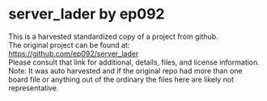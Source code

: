 
# server_lader by ep092  
This is a harvested standardized copy of a project from github.  
The original project can be found at:  
https://github.com/ep092/server_lader  
Please consult that link for additional, details, files, and license information.  
Note: It was auto harvested and if the original repo had more than one board file or anything out of the ordinary the files here are likely not representative.  
    